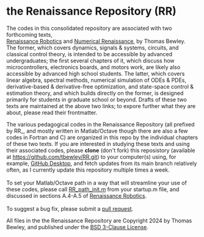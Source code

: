 # the Renaissance Repository (RR)
The codes in this consolidated repository are associated with two forthcoming texts,<BR>
<a href="http://robotics.ucsd.edu/RR.pdf">Renaissance Robotics</a> and
<a href="http://robotics.ucsd.edu/RR.pdf">Numerical Renaissance</a>,
by Thomas Bewley.<BR>  The former, which covers dynamics, signals & systems, circuits, and classical control theory, is intended to be accessible by advanced undergraduates;
the first several chapters of it, which discuss how microcontrollers,
electronics boards, and motors work, are likely also accessible by advanced high school students. The latter, which covers linear algebra, spectral methods, numerical simulation of ODEs & PDEs, derivative-based & derivative-free optimization, and state-space control & estimation theory, and which builds directly on the former, is designed primarily for students in graduate school or beyond. Drafts of these two texts are maintained at the above two links; to expore further what they are about, please read their frontmatter.<BR>

The various pedagogical codes in the Renaissance Repository (all prefixed by RR_, and mostly written in Matlab/Octave though there are also a few codes in Fortran and C) are organized in this repo by the individual chapters of these two texts.
If you are interested in studying these texts and using their associated codes,
please <B>clone</B> (don't fork) this reposistory (available at <a href="https://github.com/tbewley/RR.git">https://github.com/tbewley/RR.git</a>) to your computer(s) using, for example, <a href="https://desktop.github.com/">GitHub Desktop</a>, and fetch updates from its main branch relatively often,
as I currently update this repository multiple times a week.<BR><BR>
To set your Matlab/Octave path in a way that will streamline your use of these codes,
please call <a href="https://github.com/tbewley/RR/blob/main/RR_path_init.m">RR_path_init.m</a> from your startup.m file, and discussed in sections A.4-A.5 of <a href="http://robotics.ucsd.edu/RR.pdf">Renaissance Robotics</a>.<BR><BR>
To suggest a bug fix, please submit a <a href="https://docs.github.com/en/github/collaborating-with-issues-and-pull-requests/about-pull-requests">pull request</a>.
  
All files in the the Renaissance Repository are Copyright 2024 by Thomas Bewley, and published under the <a href="https://github.com/tbewley/RR/blob/main/LICENSE">BSD 3-Clause License</a>.<BR>
